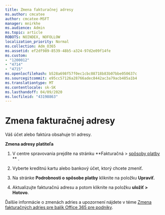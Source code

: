 ```yaml
---
title: Zmena fakturačnej adresy
ms.author: cmcatee
author: cmcatee-MSFT
manager: mnirkhe
ms.audience: Admin
ms.topic: article
ROBOTS: NOINDEX, NOFOLLOW
localization_priority: Normal
ms.collection: Adm_O365
ms.assetid: ef2df989-8539-48b5-a324-97d2e09f14fe
ms.custom:
- "1200012"
- "4714"
- "4715"
ms.openlocfilehash: b528a698f57f0ec1cbc08718b83b07bbe050637c
ms.sourcegitcommit: e95cc57126a28766adec8442ac3a79acb485a1b4
ms.translationtype: MT
ms.contentlocale: sk-SK
ms.lasthandoff: 04/09/2020
ms.locfileid: "43198863"
---
```

# <a name="change-your-billing-address"></a>Zmena fakturačnej adresy

Váš účet alebo faktúra obsahuje tri adresy. 

**Zmena adresy platiteľa**

1. V centre spravovania prejdite na stránku **Fakturačná > [spôsoby platby](https://go.microsoft.com/fwlink/p/?linkid=2018806) ** . 

2. Vyberte kreditnú kartu alebo bankový účet, ktorý chcete zmeniť. 

3. Na stránke **Podrobnosti o spôsobe platby** kliknite na položku **Upraviť**. 

4. Aktualizujte fakturačnú adresu a potom kliknite na položku **uložiť > Hotovo**. 

Ďalšie informácie o zmenách adries a upozornení nájdete v téme [Zmena fakturačných adries pre balík Office 365 pre podniky](https://docs.microsoft.com/microsoft-365/commerce/billing-and-payments/change-your-billing-addresses?view=o365-worldwide). 
